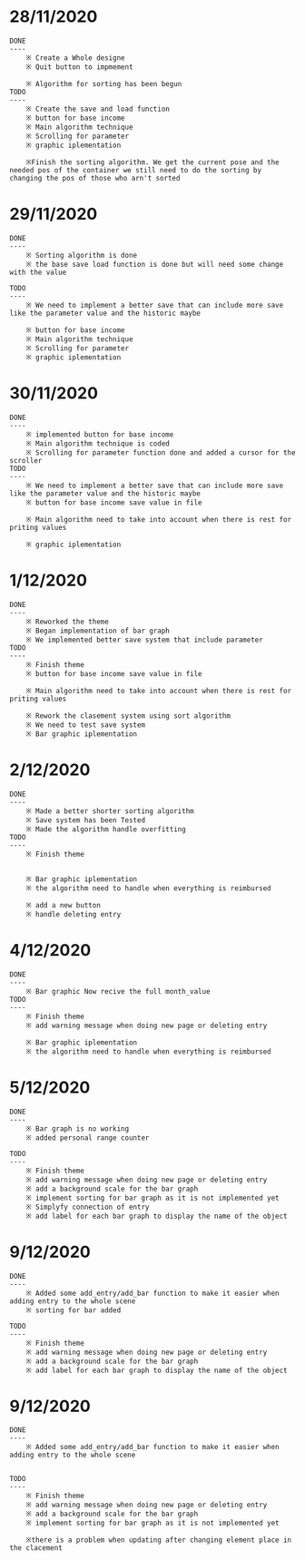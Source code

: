 28/11/2020
==========
    DONE
    ----
        ※ Create a Whole designe
        ※ Quit button to impmement

        ※ Algorithm for sorting has been begun
    TODO
    ----
        ※ Create the save and load function
        ※ button for base income
        ※ Main algorithm technique
        ※ Scrolling for parameter
        ※ graphic iplementation

        ※Finish the sorting algorithm. We get the current pose and the needed pos of the container we still need to do the sorting by changing the pos of those who arn't sorted

29/11/2020
==========
    DONE
    ----
        ※ Sorting algorithm is done
        ※ the base save load function is done but will need some change with the value

    TODO
    ----
        ※ We need to implement a better save that can include more save like the parameter value and the historic maybe
        
        ※ button for base income
        ※ Main algorithm technique
        ※ Scrolling for parameter
        ※ graphic iplementation

30/11/2020
==========
    DONE
    ----
        ※ implemented button for base income
        ※ Main algorithm technique is coded
        ※ Scrolling for parameter function done and added a cursor for the scroller
    TODO
    ----
        ※ We need to implement a better save that can include more save like the parameter value and the historic maybe
        ※ button for base income save value in file

        ※ Main algorithm need to take into account when there is rest for priting values
        
        ※ graphic iplementation

1/12/2020
==========
    DONE
    ----
        ※ Reworked the theme
        ※ Began implementation of bar graph
        ※ We implemented better save system that include parameter
    TODO
    ----
        ※ Finish theme
        ※ button for base income save value in file

        ※ Main algorithm need to take into account when there is rest for priting values

        ※ Rework the clasement system using sort algorithm
        ※ We need to test save system
        ※ Bar graphic iplementation

2/12/2020
==========
    DONE
    ----
        ※ Made a better shorter sorting algorithm
        ※ Save system has been Tested
        ※ Made the algorithm handle overfitting
    TODO
    ----
        ※ Finish theme


        ※ Bar graphic iplementation
        ※ the algorithm need to handle when everything is reimbursed

        ※ add a new button
        ※ handle deleting entry

4/12/2020
==========
    DONE
    ----
        ※ Bar graphic Now recive the full month_value
    TODO
    ----
        ※ Finish theme
        ※ add warning message when doing new page or deleting entry

        ※ Bar graphic iplementation
        ※ the algorithm need to handle when everything is reimbursed




5/12/2020
==========
    DONE
    ----
        ※ Bar graph is no working
        ※ added personal range counter

    TODO
    ----
        ※ Finish theme
        ※ add warning message when doing new page or deleting entry
        ※ add a background scale for the bar graph
        ※ implement sorting for bar graph as it is not implemented yet
        ※ Simplyfy connection of entry
        ※ add label for each bar graph to display the name of the object

9/12/2020
==========
    DONE
    ----
        ※ Added some add_entry/add_bar function to make it easier when adding entry to the whole scene
        ※ sorting for bar added

    TODO
    ----
        ※ Finish theme
        ※ add warning message when doing new page or deleting entry
        ※ add a background scale for the bar graph
        ※ add label for each bar graph to display the name of the object



9/12/2020
==========
    DONE
    ----
        ※ Added some add_entry/add_bar function to make it easier when adding entry to the whole scene


    TODO
    ----
        ※ Finish theme
        ※ add warning message when doing new page or deleting entry
        ※ add a background scale for the bar graph
        ※ implement sorting for bar graph as it is not implemented yet

        ※there is a problem when updating after changing element place in the clacement














